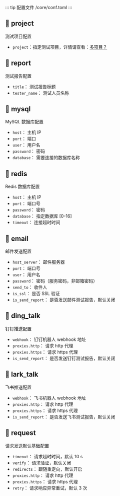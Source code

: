 ::: tip 配置文件
/core/conf.toml
:::

## 🔧 project

测试项目配置

- `project`：指定测试项目，详情请查看：[多项目？](/projects/README.md)

## 🔧 report

测试报告配置

- `title`： 测试报告标题
- `tester_name`： 测试人员名称

## 🔧 mysql

MySQL 数据库配置

- `host`： 主机 IP
- `port`： 端口
- `user`： 用户名
- `password`： 密码
- `database`： 需要连接的数据库名称

## 🔧 redis

Redis 数据库配置

- `host`： 主机 IP
- `port`： 端口号
- `password`： 密码
- `database`： 指定数据库 [0-16]
- `timeout`： 连接超时时间

## 🔧 email

邮件发送配置

- `host_server`： 邮件服务器
- `port`： 端口号
- `user`： 用户名
- `password`： 密码（服务密码，非邮箱密码）
- `send_to`： 收件人
- `is_ssl`： 是否 SSL 验证
- `is_send_report`： 是否发送邮件测试报告，默认关闭

## 🔧 ding_talk

钉钉推送配置

- `webhook`： 钉钉机器人 webhook 地址
- `proxies.http`： 请求 http 代理 
- `proxies.https`： 请求 https 代理
- `is_send_report`： 是否发送钉钉测试报告，默认关闭

## 🔧 lark_talk

飞书推送配置

- `webhook`： 飞书机器人 webhook 地址
- `proxies.http`： 请求 http 代理 
- `proxies.https`： 请求 https 代理
- `is_send_report`： 是否发送飞书测试报告，默认关闭
  
## 🔧 request

请求发送默认基础配置

- `timeout`： 请求超时时间，默认 10 s
- `verify`： 请求验证，默认关闭
- `redirects`： 跟随重定向，默认开启
- `proxies.http`： 请求 http 代理 
- `proxies.https`： 请求 https 代理
- `retry`： 请求响应异常重试，默认 3 次
